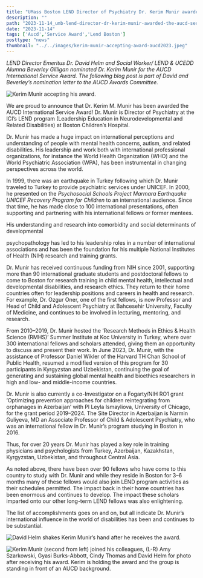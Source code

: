 ```yaml
---
title: "UMass Boston LEND Director of Psychiatry Dr. Kerim Munir awarded the AUCD International Service Award"
description: ""
path: "2023-11-14_umb-lend-director-dr-kerim-munir-awarded-the-aucd-service-award.md"
date: "2023-11-14"
tags: ['Aucd','Service Award','Lend Boston']
posttype: "news"
thumbnail: "../../images/kerim-munir-accepting-award-aucd2023.jpeg"
---
```


*LEND Director Emeritus Dr. David Helm and* *Social Worker/ LEND & UCEDD Alumna Beverley Gilligan nominated Dr. Kerim Munir for the AUCD International Service Award. The following blog post is part of David and Beverley’s nomination letter to the AUCD Awards Committee.*

![Kerim Munir accepting his award.](/images/kerim-munir-accepting-award-aucd2023.jpeg "Kerim Munir accepting his award.")

We are proud to announce that Dr. Kerim M. Munir has been awarded the AUCD International Service Award! Dr. Munir is Director of Psychiatry at the ICI’s LEND program (Leadership Education in Neurodevelopmental and Related Disabilities) at Boston Children’s Hospital.

Dr. Munir has made a huge impact on international perceptions and understanding of people with mental health concerns, autism, and related disabilities. His leadership and work both with international professional organizations, for instance the World Health Organization (WHO) and the World Psychiatric Association (WPA), has been instrumental in changing perspectives across the world.

In 1999, there was an earthquake in Turkey following which Dr. Munir traveled to Turkey to provide psychiatric services under UNICEF. In 2000, he presented on the *Psychosocial Schools Project Marmara Earthquake UNICEF Recovery Program for Children* to an international audience. Since that time, he has made close to 100 international presentations, often supporting and partnering with his international fellows or former mentees.

His understanding and research into comorbidity and social determinants of developmental

psychopathology has led to his leadership roles in a number of international associations and has been the foundation for his multiple National Institutes of Health (NIH) research and training grants.

Dr. Munir has received continuous funding from NIH since 2001, supporting more than 90 international graduate students and postdoctoral fellows to come to Boston for research training in child mental health, intellectual and developmental disabilities, and research ethics. They return to their home countries often for leadership positions and careers in health and research. For example, Dr. Ozgur Oner, one of the first fellows, is now Professor and Head of Child and Adolescent Psychiatry at Bahcesehir University, Faculty of Medicine, and continues to be involved in lecturing, mentoring, and research.

From 2010–2019, Dr. Munir hosted the ‘Research Methods in Ethics & Health Science (RMHS)’ Summer Institute at Koc University in Turkey, where over 300 international fellows and scholars attended, giving them an opportunity to discuss and present their work. In June 2023, Dr. Munir, with the assistance of Professor Daniel Wikler of the Harvard TH Chan School of Public Health, resumed a modified version of this program for 30 participants in Kyrgyzstan and Uzbekistan, continuing the goal of generating and sustaining global mental health and bioethics researchers in high and low- and middle-income countries.

Dr. Munir is also currently a co-Investigator on a Fogarty/NIH RO1 grant ‘Optimizing prevention approaches for children reintegrating from orphanages in Azerbaijan’ with Pl Leyla lsmayliova, University of Chicago, for the grant period 2019–2024. The Site Director in Azerbaijan is Narmin Guliyeva, MD an Associate Professor of Child & Adolescent Psychiatry, who was an international fellow in Dr. Munir’s program studying in Boston in 2016.

Thus, for over 20 years Dr. Munir has played a key role in training physicians and psychologists from Turkey, Azerbaijan, Kazakhstan, Kyrgyzstan, Uzbekistan, and throughout Central Asia.

As noted above, there have been over 90 fellows who have come to this country to study with Dr. Munir and while they reside in Boston for 3–6 months many of these fellows would also join LEND program activities as their schedules permitted. The impact back in their home countries has been enormous and continues to develop. The impact these scholars imparted onto our other long-term LEND fellows was also enlightening.

The list of accomplishments goes on and on, but all indicate Dr. Munir’s international influence in the world of disabilities has been and continues to be substantial.

![David Helm shakes Kerim Munir’s hand after he receives the award.](/images/david-helm-kerim-munir-aucd2023.jpeg "David Helm shakes Kerim Munir’s hand after he receives the award.")

![Kerim Munir (second from left) joined his colleagues, (L-R) Amy Szarkowski, Gyasi Burks-Abbott, Cindy Thomas and David Helm for photo after receiving his award. Kerim is holding the award and the group is standing in front of an AUCD background.](/images/lend-group-photo-aucd2023.png "Kerim Munir (second from left) joined his colleagues, (L-R) Amy Szarkowski, Gyasi Burks-Abbott, Cindy Thomas and David Helm for photo after receiving his award. Kerim is holding the award and the group is standing in front of an AUCD background.")
